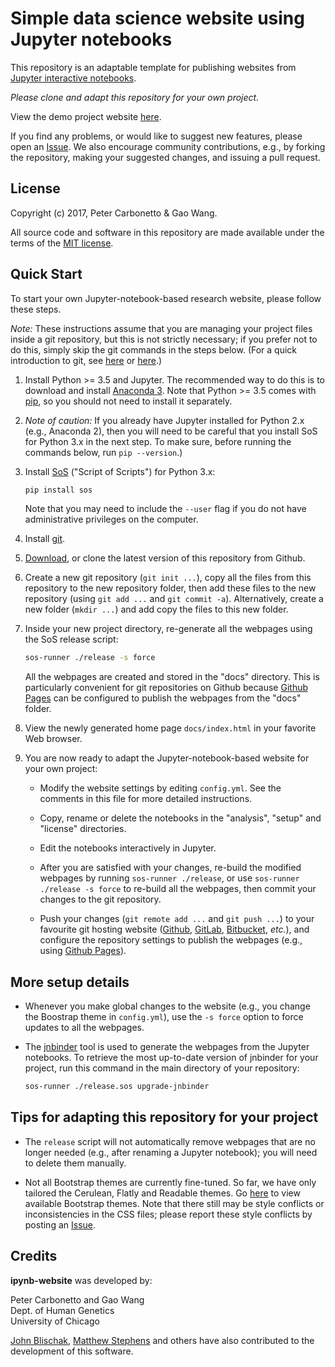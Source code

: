 # Simple data science website using Jupyter notebooks

This repository is an adaptable template for publishing websites from
[Jupyter interactive notebooks](https://jupyter.org).

*Please clone and adapt this repository for your own project.*

View the demo project website
[here](https://stephenslab.github.io/ipynb-website).

If you find any problems, or would like to suggest new features,
please open an
[Issue](https://github.com/stephenslab/ipynb-website/issues). We also
encourage community contributions, e.g., by forking the repository,
making your suggested changes, and issuing a pull request.

## License

Copyright (c) 2017, Peter Carbonetto & Gao Wang.

All source code and software in this repository are made available
under the terms of the [MIT license](https://opensource.org/licenses/MIT).

## Quick Start

To start your own Jupyter-notebook-based research website, please
follow these steps.

*Note:* These instructions assume that you are managing your project
files inside a git repository, but this is not strictly necessary; if
you prefer not to do this, simply skip the git commands in the steps
below. (For a quick introduction to git, see
[here](https://swcarpentry.github.io/git-novice) or
[here](https://doi.org/10.1371/journal.pcbi.1004668 ).)

1. Install Python >= 3.5 and Jupyter. The recommended way to do this
is to download and install
[Anaconda 3](https://www.continuum.io/anaconda-overview). Note that
Python >= 3.5 comes with [pip](https://pip.pypa.io), so you should not
need to install it separately.

2. *Note of caution:* If you already have Jupyter installed for
Python 2.x (e.g., Anaconda 2), then you will need to be careful that
you install SoS for Python 3.x in the next step. To make sure, before
running the commands below, run `pip --version`.)

3. Install [SoS](https://github.com/vatlab/SOS) ("Script of Scripts")
for Python 3.x:

   ```bash
   pip install sos
   ```

   Note that you may need to include the `--user` flag if you do not
   have administrative privileges on the computer.

4. Install [git](https://git-scm.com/downloads). 

5. [Download](https://github.com/stephenslab/ipynb-website/archive/master.zip),
or clone the latest version of this repository from Github.

6. Create a new git repository (`git init ...`), copy all the files
from this repository to the new repository folder, then add these
files to the new repository (using `git add ...` and `git commit
-a`). Alternatively, create a new folder (`mkdir ...`) and add copy
the files to this new folder.

7. Inside your new project directory, re-generate all the webpages
using the SoS release script:

   ```bash
   sos-runner ./release -s force
   ```

   All the webpages are created and stored in the "docs"
   directory. This is particularly convenient for git repositories on
   Github because 
   [Github Pages](https://help.github.com/categories/github-pages-basics)
   can be configured to publish the webpages from the "docs" folder.

8. View the newly generated home page `docs/index.html` in your
favorite Web browser.

9. You are now ready to adapt the Jupyter-notebook-based website for
   your own project:

   + Modify the website settings by editing `config.yml`. See the
     comments in this file for more detailed instructions.

   + Copy, rename or delete the notebooks in the "analysis", "setup"
     and "license" directories.

   + Edit the notebooks interactively in Jupyter.

   + After you are satisfied with your changes, re-build the modified
     webpages by running `sos-runner ./release`, or use `sos-runner
     ./release -s force` to re-build all the webpages, then commit your
     changes to the git repository.

   + Push your changes (`git remote add ...` and `git push ...`) to
     your favourite git hosting website ([Github](http://github.com),
     [GitLab](http://gitlab.com), [Bitbucket](https://bitbucket.org),
     *etc.*), and configure the repository settings to publish the
     webpages (e.g., using
     [Github Pages](https://help.github.com/categories/github-pages-basics)).

## More setup details

+ Whenever you make global changes to the website (e.g., you change
  the Boostrap theme in `config.yml`), use the `-s force` option to force
  updates to all the webpages.

+ The [jnbinder](https://github.com/gaow/jnbinder) tool is used to
  generate the webpages from the Jupyter notebooks. To retrieve the
  most up-to-date version of jnbinder for your project, run this
  command in the main directory of your repository:

  ```bash
  sos-runner ./release.sos upgrade-jnbinder
  ```

## Tips for adapting this repository for your project

+ The `release` script will not automatically remove webpages that are
no longer needed (e.g., after renaming a Jupyter notebook); you will
need to delete them manually.

+ Not all Bootstrap themes are currently fine-tuned. So far, we have
only tailored the Cerulean, Flatly and Readable themes. Go
[here](https://bootswatch.com) to view available Bootstrap
themes. Note that there still may be style conflicts or
inconsistencies in the CSS files; please report these style conflicts
by posting an
[Issue](https://github.com/stephenslab/ipynb-website/issues).

## Credits

**ipynb-website** was developed by:

Peter Carbonetto and Gao Wang<br>
Dept. of Human Genetics<br>
University of Chicago<br>

[John Blischak](https://github.com/jdblischak),
[Matthew Stephens](http://stephenslab.uchicago.edu) and others have
also contributed to the development of this software.
